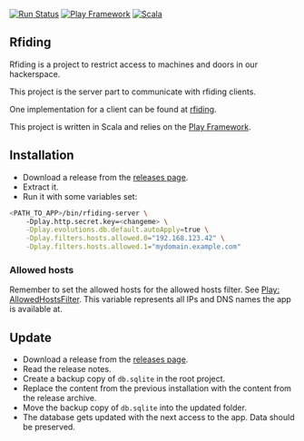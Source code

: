 [![Run Status](https://api.shippable.com/projects/5bce419856f6dd0700fa2a7e/badge?branch=master)]()
[![Play Framework](https://img.shields.io/badge/play%20framework-2.6.13-green.svg)](https://www.playframework.com/)
[![Scala](https://img.shields.io/badge/scala-2.12-green.svg)](https://www.scala-lang.org/)

## Rfiding
Rfiding is a project to restrict access to machines and doors in our hackerspace.

This project is the server part to communicate with rfiding clients.

One implementation for a client can be found at [rfiding](https://github.com/DingFabrik/rfiding).

This project is written in Scala and relies on the [Play Framework](https://www.playframework.com/). 

## Installation
 * Download a release from the [releases page](https://github.com/DingFabrik/rfiding-server/releases/).
 * Extract it.
 * Run it with some variables set:
```bash
<PATH_TO_APP>/bin/rfiding-server \
	-Dplay.http.secret.key=<changeme> \
	-Dplay.evolutions.db.default.autoApply=true \
	-Dplay.filters.hosts.allowed.0="192.168.123.42" \
	-Dplay.filters.hosts.allowed.1="mydomain.example.com"
```

### Allowed hosts

Remember to set the allowed hosts for the allowed hosts filter.
See [Play: AllowedHostsFilter](https://www.playframework.com/documentation/2.6.x/AllowedHostsFilter).
This variable represents all IPs and DNS names the app is available at.

## Update
 * Download a release from the [releases page](https://github.com/DingFabrik/rfiding-server/releases/).
 * Read the release notes.
 * Create a backup copy of `db.sqlite` in the root project.
 * Replace the content from the previous installation with the 
   content from the release archive.
 * Move the backup copy of `db.sqlite` into the updated folder.
 * The database gets updated with the next access to the app. Data should be preserved.
